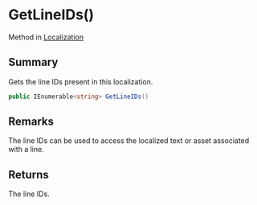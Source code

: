 # GetLineIDs()

Method in [Localization](yarn.unity.localization.md)

## Summary

Gets the line IDs present in this localization.

```csharp
public IEnumerable<string> GetLineIDs()
```

## Remarks

The line IDs can be used to access the localized text or asset associated with a line.

## Returns

The line IDs.
